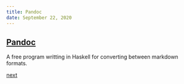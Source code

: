 ```yaml
---
title: Pandoc
date: September 22, 2020
---
```


## [Pandoc](https://pandoc.org/)

A free program writting in Haskell for converting between markdown formats.

[next](/11-pandoc.html)
